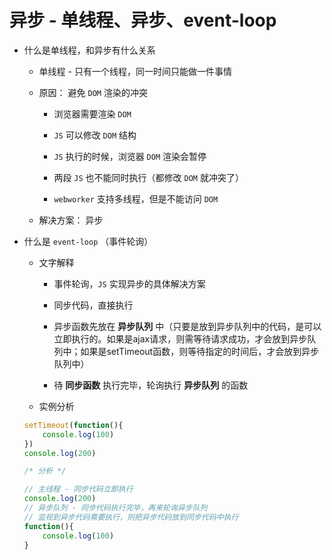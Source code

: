 # 异步 - 单线程、异步、event-loop

* 什么是单线程，和异步有什么关系

	* 单线程 - 只有一个线程，同一时间只能做一件事情

	* 原因： 避免 `DOM` 渲染的冲突

		* 浏览器需要渲染 `DOM`

		* `JS` 可以修改 `DOM` 结构

		* `JS` 执行的时候，浏览器 `DOM` 渲染会暂停

		* 两段 `JS` 也不能同时执行（都修改 `DOM` 就冲突了）

		* `webworker` 支持多线程，但是不能访问 `DOM`

	* 解决方案： 异步

* 什么是 `event-loop` （事件轮询）

	* 文字解释

		* 事件轮询，`JS` 实现异步的具体解决方案

		* 同步代码，直接执行

		* 异步函数先放在 **异步队列** 中（只要是放到异步队列中的代码，是可以立即执行的。如果是ajax请求，则需等待请求成功，才会放到异步队列中；如果是setTimeout函数，则等待指定的时间后，才会放到异步队列中）

		* 待 **同步函数** 执行完毕，轮询执行 **异步队列** 的函数

	* 实例分析

	```JavaScript
	setTimeout(function(){
		console.log(100)
	})
	console.log(200)
	
	/* 分析 */

	// 主线程 - 同步代码立即执行
	console.log(200)
	// 异步队列 - 同步代码执行完毕，再来轮询异步队列
	// 监视到异步代码需要执行，则把异步代码放到同步代码中执行
	function(){
		console.log(100)
	}
	```